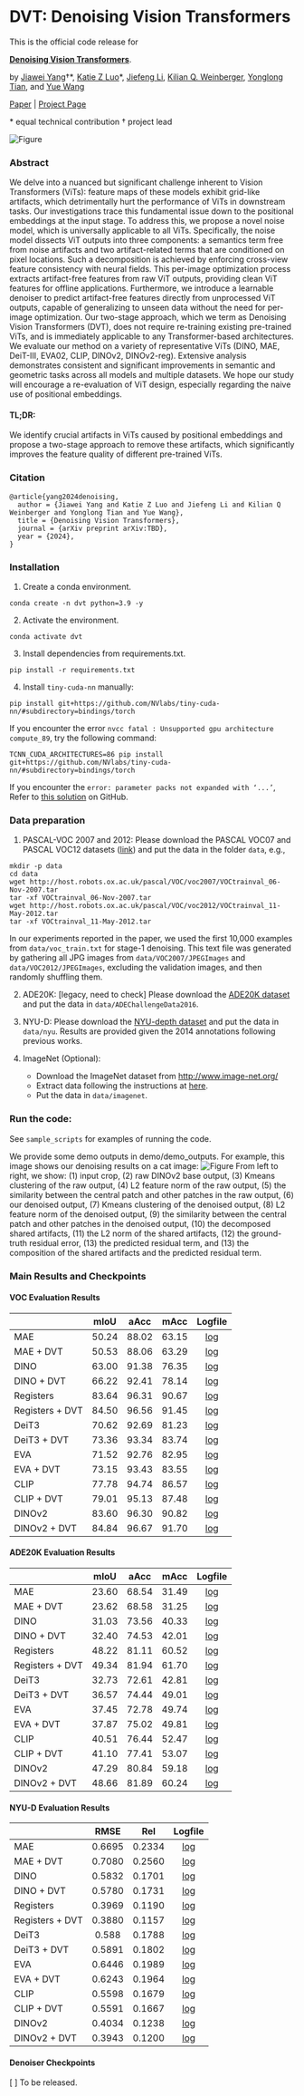 # DVT: Denoising Vision Transformers

This is the official code release for

[**Denoising Vision Transformers**](https://jiawei-yang.github.io/DenoisingViT/resources/paper.pdf).

by [Jiawei Yang](https://jiawei-yang.github.io/)&dagger;\*, [Katie Z Luo](https://www.cs.cornell.edu/~katieluo/)\*, [Jiefeng Li](https://jeffli.site/), [Kilian Q. Weinberger](https://www.cs.cornell.edu/~kilian/), [Yonglong Tian](https://people.csail.mit.edu/yonglong/), and [Yue Wang](https://yuewang.xyz/)

[Paper](https://jiawei-yang.github.io/DenoisingViT/resources/paper.pdf) | [Project Page](https://jiawei-yang.github.io/DenoisingViT/)

\* equal technical contribution &dagger; project lead

![Figure](assets/teaser.png)

### Abstract
We delve into a nuanced but significant challenge inherent to Vision Transformers (ViTs): feature maps of these models exhibit grid-like artifacts, which detrimentally hurt the performance of ViTs in downstream tasks. Our investigations trace this fundamental issue down to the positional embeddings at the input stage. To address this, we propose a novel noise model, which is universally applicable to all ViTs. Specifically, the noise model dissects ViT outputs into three components: a semantics term free from noise artifacts and two artifact-related terms that are conditioned on pixel locations. Such a decomposition is achieved by enforcing cross-view feature consistency with neural fields. This per-image optimization process extracts artifact-free features from raw ViT outputs, providing clean ViT features for offline applications. Furthermore, we introduce a learnable denoiser to predict artifact-free features directly from unprocessed ViT outputs, capable of generalizing to unseen data without the need for per-image optimization. Our two-stage approach, which we term as Denoising Vision Transformers (DVT), does not require re-training existing pre-trained ViTs, and is immediately applicable to any Transformer-based architectures. We evaluate our method on a variety of representative ViTs (DINO, MAE, DeiT-III, EVA02, CLIP, DINOv2, DINOv2-reg). Extensive analysis demonstrates consistent and significant improvements in semantic and geometric tasks across all models and multiple datasets. We hope our study will encourage a re-evaluation of ViT design, especially regarding the naive use of positional embeddings.

#### TL;DR:
We identify crucial artifacts in ViTs caused by positional embeddings and propose a two-stage approach to remove these artifacts, which significantly improves the feature quality of different pre-trained ViTs.

### Citation
```
@article{yang2024denoising,
  author = {Jiawei Yang and Katie Z Luo and Jiefeng Li and Kilian Q Weinberger and Yonglong Tian and Yue Wang},
  title = {Denoising Vision Transformers},
  journal = {arXiv preprint arXiv:TBD},
  year = {2024},
}
```


### Installation

1. Create a conda environment.

```
conda create -n dvt python=3.9 -y
```

2. Activate the environment.

```
conda activate dvt
```

3. Install dependencies from requirements.txt.

```
pip install -r requirements.txt
```

4. Install `tiny-cuda-nn` manually:

```
pip install git+https://github.com/NVlabs/tiny-cuda-nn/#subdirectory=bindings/torch
``````
If you encounter the error `nvcc fatal : Unsupported gpu architecture compute_89`, try the following command:

    
``` 
TCNN_CUDA_ARCHITECTURES=86 pip install git+https://github.com/NVlabs/tiny-cuda-nn/#subdirectory=bindings/torch
```

If you encounter the `error: parameter packs not expanded with ‘...’`, Refer to [this solution](https://github.com/NVlabs/instant-ngp/issues/119#issuecomment-1034701258) on GitHub.


### Data preparation

1. PASCAL-VOC 2007 and 2012:
Please download the PASCAL VOC07 and PASCAL VOC12 datasets ([link](http://host.robots.ox.ac.uk/pascal/VOC/)) and put the data in the folder `data`, e.g., 
```
mkdir -p data
cd data
wget http://host.robots.ox.ac.uk/pascal/VOC/voc2007/VOCtrainval_06-Nov-2007.tar
tar -xf VOCtrainval_06-Nov-2007.tar
wget http://host.robots.ox.ac.uk/pascal/VOC/voc2012/VOCtrainval_11-May-2012.tar
tar -xf VOCtrainval_11-May-2012.tar
``` 

In our experiments reported in the paper, we used the first 10,000 examples from `data/voc_train.txt` for stage-1 denoising. This text file was generated by gathering all JPG images from `data/VOC2007/JPEGImages` and `data/VOC2012/JPEGImages`, excluding the validation images, and then randomly shuffling them.

2. ADE20K:  [legacy, need to check]
Please download the [ADE20K dataset](https://groups.csail.mit.edu/vision/datasets/ADE20K/) and put the data in  `data/ADEChallengeData2016`.

3. NYU-D:
Please download the [NYU-depth dataset](PLACEHOLDER) and put the data in  `data/nyu`. Results are provided given the 2014 annotations following previous works. 

4. ImageNet (Optional):
    - Download the ImageNet dataset from <http://www.image-net.org/>
    - Extract data following the instructions at [here](https://gist.github.com/BIGBALLON/8a71d225eff18d88e469e6ea9b39cef4).
    - Put the data in `data/imagenet`.

### Run the code:
See `sample_scripts` for examples of running the code.

We provide some demo outputs in demo/demo_outputs. For example, this image shows our denoising results on a cat image:
![Figure](demo/demo_outputs/dinov2_base_cat.jpg)
From left to right, we show: (1) input crop, (2) raw DINOv2 base output, (3) Kmeans clustering of the raw output, (4) L2 feature norm of the raw output, (5) the similarity between the central patch and other patches in the raw output, (6) our denoised output, (7) Kmeans clustering of the denoised output, (8) L2 feature norm of the denoised output, (9) the similarity between the central patch and other patches in the denoised output, (10) the decomposed shared artifacts, (11) the L2 norm of the shared artifacts, (12) the ground-truth residual error, (13) the predicted residual term, and (13) the composition of the shared artifacts and the predicted residual term.

### Main Results and Checkpoints


#### VOC Evaluation Results

|                   |  mIoU |  aAcc |  mAcc | Logfile |
|-------------------|:-----:|:-----:|:-----:|:-------:|
| MAE               | 50.24 | 88.02 | 63.15 |[log](https://jiawei-yang.github.io/DenoisingViT/logs/baselines/vit_base_patch16_224.mae_voc.log)|
| MAE + DVT         | 50.53 | 88.06 | 63.29 |[log](https://jiawei-yang.github.io/DenoisingViT/logs/dvt/vit_base_patch16_224.mae_voc.log)|
| DINO              | 63.00 | 91.38 | 76.35 |[log](https://jiawei-yang.github.io/DenoisingViT/logs/baselines/vit_base_patch16_224.dino_voc.log)|
| DINO + DVT        | 66.22 | 92.41 | 78.14 |[log](https://jiawei-yang.github.io/DenoisingViT/logs/dvt/vit_base_patch16_224.dino_voc.log)|
| Registers         | 83.64 | 96.31 | 90.67 |[log](https://jiawei-yang.github.io/DenoisingViT/logs/baselines/vit_base_patch14_reg4_dinov2.lvd142m_voc.log)|
| Registers + DVT   | 84.50 | 96.56 | 91.45 |[log](https://jiawei-yang.github.io/DenoisingViT/logs/dvt/vit_base_patch14_reg4_dinov2.lvd142m_voc.log)|
| DeiT3             | 70.62 | 92.69 | 81.23 |[log](https://jiawei-yang.github.io/DenoisingViT/logs/baselines/deit3_base_patch16_224.fb_in1k_voc.log)|
| DeiT3 + DVT       | 73.36 | 93.34 | 83.74 |[log](https://jiawei-yang.github.io/DenoisingViT/logs/dvt/deit3_base_patch16_224.fb_in1k_voc.log)|
| EVA               | 71.52 | 92.76 | 82.95 |[log](https://jiawei-yang.github.io/DenoisingViT/logs/baselines/eva02_base_patch16_clip_224.merged2b_voc.log)|
| EVA + DVT         | 73.15 | 93.43 | 83.55 |[log](https://jiawei-yang.github.io/DenoisingViT/logs/dvt/eva02_base_patch16_clip_224.merged2b_voc.log)|
| CLIP              | 77.78 | 94.74 | 86.57 |[log](https://jiawei-yang.github.io/DenoisingViT/logs/baselines/vit_base_patch16_clip_384.laion2b_ft_in12k_in1k_voc.log)|
| CLIP + DVT        | 79.01 | 95.13 | 87.48 |[log](https://jiawei-yang.github.io/DenoisingViT/logs/dvt/vit_base_patch16_clip_384.laion2b_ft_in12k_in1k_voc.log)|
| DINOv2            | 83.60 | 96.30 | 90.82 |[log](https://jiawei-yang.github.io/DenoisingViT/logs/baselines/vit_base_patch14_dinov2.lvd142m_voc.log)|
| DINOv2 + DVT      | 84.84 | 96.67 | 91.70 |[log](https://jiawei-yang.github.io/DenoisingViT/logs/dvt/vit_base_patch14_dinov2.lvd142m_voc.log)|


#### ADE20K Evaluation Results

|                   |  mIoU |  aAcc |  mAcc | Logfile |
|-------------------|:-----:|:-----:|:-----:|:-------:|
| MAE               | 23.60 | 68.54 | 31.49 |[log](https://jiawei-yang.github.io/DenoisingViT/logs/baselines/vit_base_patch16_224.mae_ade20k.log)|
| MAE + DVT         | 23.62 | 68.58 | 31.25 |[log](https://jiawei-yang.github.io/DenoisingViT/logs/dvt/vit_base_patch16_224.mae_ade20k.log)|
| DINO              | 31.03 | 73.56 | 40.33 |[log](https://jiawei-yang.github.io/DenoisingViT/logs/baselines/vit_base_patch16_224.dino_ade20k.log)|
| DINO + DVT        | 32.40 | 74.53 | 42.01 |[log](https://jiawei-yang.github.io/DenoisingViT/logs/dvt/vit_base_patch16_224.dino_ade20k.log)|
| Registers         | 48.22 | 81.11 | 60.52 |[log](https://jiawei-yang.github.io/DenoisingViT/logs/baselines/vit_base_patch14_reg4_dinov2.lvd142m_ade20k.log)|
| Registers + DVT   | 49.34 | 81.94 | 61.70 |[log](https://jiawei-yang.github.io/DenoisingViT/logs/dvt/vit_base_patch14_reg4_dinov2.lvd142m_ade20k.log)|
| DeiT3             | 32.73 | 72.61 | 42.81 |[log](https://jiawei-yang.github.io/DenoisingViT/logs/baselines/deit3_base_patch16_224.fb_in1k_ade20k.log)|
| DeiT3 + DVT       | 36.57 | 74.44 | 49.01 |[log](https://jiawei-yang.github.io/DenoisingViT/logs/dvt/deit3_base_patch16_224.fb_in1k_ade20k.log)|
| EVA               | 37.45 | 72.78 | 49.74 |[log](https://jiawei-yang.github.io/DenoisingViT/logs/baselines/eva02_base_patch16_clip_224.merged2b_ade20k.log)|
| EVA + DVT         | 37.87 | 75.02 | 49.81 |[log](https://jiawei-yang.github.io/DenoisingViT/logs/dvt/eva02_base_patch16_clip_224.merged2b_ade20k.log)|
| CLIP              | 40.51 | 76.44 | 52.47 |[log](https://jiawei-yang.github.io/DenoisingViT/logs/baselines/vit_base_patch16_clip_384.laion2b_ft_in12k_in1k_ade20k.log)|
| CLIP + DVT        | 41.10 | 77.41 | 53.07 |[log](https://jiawei-yang.github.io/DenoisingViT/logs/dvt/vit_base_patch16_clip_384.laion2b_ft_in12k_in1k_ade20k.log)|
| DINOv2            | 47.29 | 80.84 | 59.18 |[log](https://jiawei-yang.github.io/DenoisingViT/logs/baselines/vit_base_patch14_dinov2.lvd142m_ade20k.log)|
| DINOv2 + DVT      | 48.66 | 81.89 | 60.24 |[log](https://jiawei-yang.github.io/DenoisingViT/logs/dvt/vit_base_patch14_dinov2.lvd142m_ade20k.log)|



#### NYU-D Evaluation Results

|                   |  RMSE  |  Rel   | Logfile |
|-------------------|:------:|:------:|:---:|
| MAE               | 0.6695 | 0.2334 | [log](https://jiawei-yang.github.io/DenoisingViT/logs/baselines/vit_base_patch16_224.mae_nyu.log)|
| MAE + DVT         | 0.7080 | 0.2560 | [log](https://jiawei-yang.github.io/DenoisingViT/logs/dvt/vit_base_patch16_224.mae_nyu.log)|
| DINO              | 0.5832 | 0.1701 | [log](https://jiawei-yang.github.io/DenoisingViT/logs/baselines/vit_base_patch16_224.dino_nyu.log)|
| DINO + DVT        | 0.5780 | 0.1731 | [log](https://jiawei-yang.github.io/DenoisingViT/logs/dvt/vit_base_patch16_224.dino_nyu.log)|
| Registers         | 0.3969 | 0.1190 | [log](https://jiawei-yang.github.io/DenoisingViT/logs/baselines/vit_base_patch14_reg4_dinov2.lvd142m_nyu.log)|
| Registers + DVT   | 0.3880 | 0.1157 | [log](https://jiawei-yang.github.io/DenoisingViT/logs/dvt/vit_base_patch14_reg4_dinov2.lvd142m_nyu.log)|
| DeiT3             |  0.588 | 0.1788 | [log](https://jiawei-yang.github.io/DenoisingViT/logs/baselines/deit3_base_patch16_224.fb_in1k_nyu.log)|
| DeiT3 + DVT       | 0.5891 | 0.1802 | [log](https://jiawei-yang.github.io/DenoisingViT/logs/dvt/deit3_base_patch16_224.fb_in1k_nyu.log)|
| EVA               | 0.6446 | 0.1989 | [log](https://jiawei-yang.github.io/DenoisingViT/logs/baselines/eva02_base_patch16_clip_224.merged2b_nyu.log)|
| EVA + DVT         | 0.6243 | 0.1964 | [log](https://jiawei-yang.github.io/DenoisingViT/logs/dvt/eva02_base_patch16_clip_224.merged2b_nyu.log)|
| CLIP              | 0.5598 | 0.1679 | [log](https://jiawei-yang.github.io/DenoisingViT/logs/baselines/vit_base_patch16_clip_384.laion2b_ft_in12k_in1k_nyu.log)|
| CLIP + DVT        | 0.5591 | 0.1667 | [log](https://jiawei-yang.github.io/DenoisingViT/logs/dvt/vit_base_patch16_clip_384.laion2b_ft_in12k_in1k_nyu.log)|
| DINOv2            | 0.4034 | 0.1238 | [log](https://jiawei-yang.github.io/DenoisingViT/logs/baselines/vit_base_patch14_dinov2.lvd142m_nyu.log)|
| DINOv2 + DVT      | 0.3943 | 0.1200 | [log](https://jiawei-yang.github.io/DenoisingViT/logs/dvt/vit_base_patch14_dinov2.lvd142m_nyu.log)|

#### Denoiser Checkpoints

[ ] To be released.
